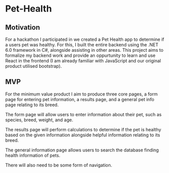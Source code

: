 # Pet-Health
## Motivation
For a hackathon I participated in we created a Pet Health app to determine if a users pet was healthy. 
For this, I built the entire backend using the .NET 6.0 framework in C#, alongside assisting in other areas. 
This project aims to formalize my backend work and provide an oppurtunity to learn and use React in the frontend 
(I am already familiar with JavaScript and our original product utilised bootstrap).

## MVP
For the minimum value product I aim to produce three core pages, a form page for entering pet information, a results page, and a general pet info page relating to its breed.

The form page will allow users to enter information about their pet, such as species, breed, weight, and age.

The results page will perform calculations to determine if the pet is healthy based on the given information alongside helpful information relating to its breed.

The general information page allows users to search the database finding health information of pets.

There will also need to be some form of navigation.


